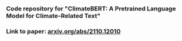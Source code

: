 ### Code repository for "ClimateBERT: A Pretrained Language Model for Climate-Related Text"
### Link to paper: [arxiv.org/abs/2110.12010](https://arxiv.org/abs/2110.12010)
